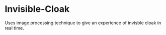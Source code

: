 # Invisible-Cloak
Uses image processing technique to give an experience of invisble cloak in real time.
